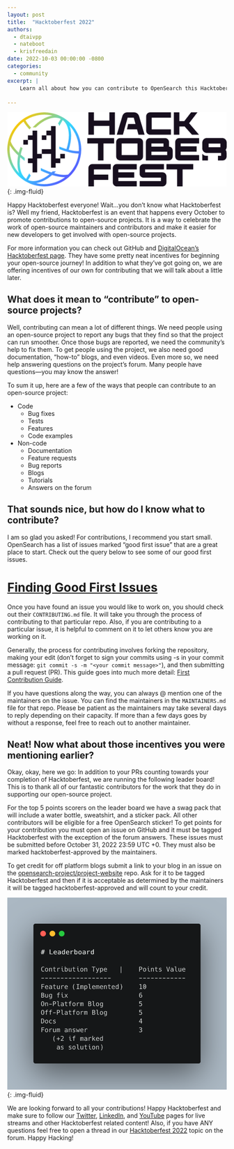 ```yaml
---
layout: post
title:  "Hacktoberfest 2022"
authors:
  - dtaivpp
  - nateboot
  - krisfreedain
date: 2022-10-03 00:00:00 -0800
categories:
  - community
excerpt: |
    Learn all about how you can contribute to OpenSearch this Hacktoberfest!

---
```


![Hacktoberfest Logo](/assets/media/blog-images/2022-10-03-hacktoberfest-2022/hacktoberfest.png){: .img-fluid}

Happy Hacktoberfest everyone! Wait...you don’t know what Hacktoberfest is? Well my friend, Hacktoberfest is an event that happens every October to promote contributions to open-source projects. It is a way to celebrate the work of open-source maintainers and contributors and make it easier for new developers to get involved with open-source projects. 

For more information you can check out GitHub and [DigitalOcean’s Hacktoberfest page](https://hacktoberfest.com/). They have some pretty neat incentives for beginning your open-source journey! In addition to what they’ve got going on, we are offering incentives of our own for contributing that we will talk about a little later. 

## What does it mean to “contribute” to open-source projects? 

Well, contributing can mean a lot of different things. We need people using an open-source project to report any bugs that they find so that the project can run smoother. Once those bugs are reported, we need the community’s help to fix them. To get people using the project, we also need good documentation, “how-to” blogs, and even videos. Even more so, we need help answering questions on the project’s forum. Many people have questions—you may know the answer! 

To sum it up, here are a few of the ways that people can contribute to an open-source project: 

* Code
    * Bug fixes
    * Tests
    * Features
    * Code examples
* Non-code
    * Documentation
    * Feature requests
    * Bug reports
    * Blogs
    * Tutorials
    * Answers on the forum

## That sounds nice, but how do I know what to contribute? 

I am so glad you asked! For contributions, I recommend you start small. OpenSearch has a list of issues marked “good first issue” that are a great place to start. Check out the query below to see some of our good first issues.

# [Finding Good First Issues](https://github.com/search?q=org%3Aopensearch-project+is%3Aopen+is%3Aissue+label%3A%22good+first+issue%22)

Once you have found an issue you would like to work on, you should check out their `CONTRIBUTING.md` file. It will take you through the process of contributing to that particular repo. Also, if you are contributing to a particular issue, it is helpful to comment on it to let others know you are working on it. 

Generally, the process for contributing involves forking the repository, making your edit (don’t forget to sign your commits using -s in your commit message: `git commit -s -m "<your commit message>"`), and then submitting a pull request (PR). This guide goes into much more detail: [First Contribution Guide](https://github.com/firstcontributions/first-contributions).

If you have questions along the way, you can always @ mention one of the maintainers on the issue. You can find the maintainers in the `MAINTAINERS.md` file for that repo. Please be patient as the maintainers may take several days to reply depending on their capacity. If more than a few days goes by without a response, feel free to reach out to another maintainer. 

## Neat! Now what about those incentives you were mentioning earlier?

Okay, okay, here we go: In addition to your PRs counting towards your completion of Hacktoberfest, we are running the following leader board! This is to thank all of our fantastic contributors for the work that they do in supporting our open-source project.  

For the top 5 points scorers on the leader board we have a swag pack that will include a water bottle, sweatshirt, and a sticker pack. All other contributors will be eligible for a free OpenSearch sticker! To get points for your contribution you must open an issue on GitHub and it must be tagged Hacktoberfest with the exception of the forum answers. These issues must be submitted before October 31, 2022 23:59 UTC +0. They must also be marked hacktoberfest-approved by the maintainers. 

To get credit for off platform blogs submit a link to your blog in an issue on the [opensearch-project/project-website](https://github.com/opensearch-project/project-website) repo. Ask for it to be tagged Hacktoberfest and then if it is acceptable as determined by the maintainers it will be tagged hacktoberfest-approved and will count to your credit. 

![Leaderboard](/assets/media/blog-images/2022-10-03-hacktoberfest-2022/leaderboard.png){: .img-fluid}

We are looking forward to all your contributions! Happy Hacktoberfest and make sure to follow our [Twitter](https://twitter.com/OpenSearchProj), [LinkedIn](https://www.linkedin.com/company/opensearch-project), and [YouTube](https://www.youtube.com/c/OpenSearchProject) pages for live streams and other Hacktoberfest related content! Also, if you have ANY questions feel free to open a thread in our [Hacktoberfest 2022](https://forum.opensearch.org/t/hacktoberfest-2022/11129) topic on the forum. Happy Hacking!
